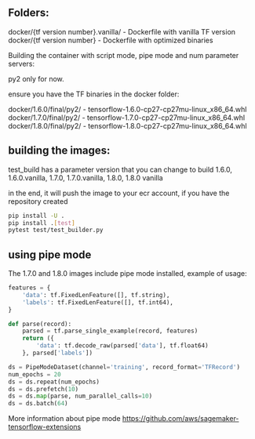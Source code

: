 ## Folders:

docker/{tf version number}.vanilla/ - Dockerfile with vanilla TF version
docker/{tf version number} - Dockerfile with optimized binaries

Building the container with script mode, pipe mode and num parameter servers:

py2 only for now.

ensure you have the TF binaries in the docker folder:

docker/1.6.0/final/py2/ - tensorflow-1.6.0-cp27-cp27mu-linux_x86_64.whl
docker/1.7.0/final/py2/ - tensorflow-1.7.0-cp27-cp27mu-linux_x86_64.whl
docker/1.8.0/final/py2/ - tensorflow-1.8.0-cp27-cp27mu-linux_x86_64.whl

## building the images:

test_build has a parameter version that you can change to build 1.6.0, 1.6.0.vanilla, 1.7.0, 1.7.0.vanilla, 1.8.0, 1.8.0 vanilla

in the end, it will push the image to your ecr account, if you have the repository created
```bash
pip install -U .
pip install .[test]
pytest test/test_builder.py
```

## using pipe mode

The 1.7.0 and 1.8.0 images include pipe mode installed, example of usage:

```python
features = {
    'data': tf.FixedLenFeature([], tf.string),
    'labels': tf.FixedLenFeature([], tf.int64),
}

def parse(record):
    parsed = tf.parse_single_example(record, features)
    return ({
        'data': tf.decode_raw(parsed['data'], tf.float64)
    }, parsed['labels'])

ds = PipeModeDataset(channel='training', record_format='TFRecord')
num_epochs = 20
ds = ds.repeat(num_epochs)
ds = ds.prefetch(10)
ds = ds.map(parse, num_parallel_calls=10)
ds = ds.batch(64)
```

More information about pipe mode https://github.com/aws/sagemaker-tensorflow-extensions
